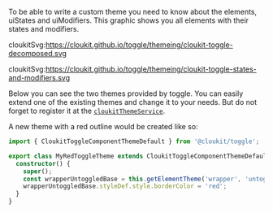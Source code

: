 To be able to write a custom theme you need to know about the elements, uiStates and uiModifiers.
This graphic shows you all elements with their states and modifiers.

cloukitSvg:https://cloukit.github.io/toggle/themeing/cloukit-toggle-decomposed.svg

cloukitSvg:https://cloukit.github.io/toggle/themeing/cloukit-toggle-states-and-modifiers.svg

Below you can see the two themes provided by toggle. You can easily extend one of the existing themes and change it to your needs. But do not forget to register it at the [`cloukitThemeService`](https://cloukit.github.io/#/guide/themeing).

A new theme with a red outline would be created like so:

```typescript
import { CloukitToggleComponentThemeDefault } from '@cloukit/toggle';

export class MyRedToggleTheme extends CloukitToggleComponentThemeDefault {
  constructor() {
    super();
    const wrapperUntoggledBase = this.getElementTheme('wrapper', 'untoggled', 'base');
    wrapperUntoggledBase.styleDef.style.borderColor = 'red';
  }
}
```
